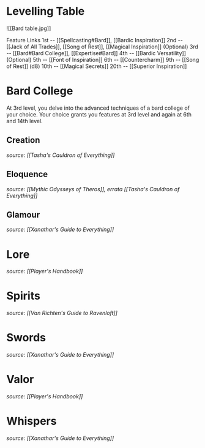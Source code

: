 # Levelling Table
![[Bard table.jpg]]

Feature Links
1st	-- [[Spellcasting#Bard]], [[Bardic Inspiration]]
2nd	-- [[Jack of All Trades]], [[Song of Rest]], [[Magical Inspiration]] (Optional)
3rd --	[[Bard#Bard College]], [[Expertise#Bard]]
4th	-- [[Bardic Versatility]] (Optional)
5th	-- [[Font of Inspiration]]
6th	-- [[Countercharm]]
9th	-- [[Song of Rest]] (d8)
10th --	[[Magical Secrets]]
20th -- [[Superior Inspiration]]

# Bard College
At 3rd level, you delve into the advanced techniques of a bard college of your choice. Your choice grants you features at 3rd level and again at 6th and 14th level.

## Creation	
*source: [[Tasha's Cauldron of Everything]]*

## Eloquence	
*source: [[Mythic Odysseys of Theros]], errata [[Tasha's Cauldron of Everything]]*


## Glamour	
*source: [[Xanathar's Guide to Everything]]*


# Lore	
*source: [[Player's Handbook]]*

# Spirits	
*source: [[Van Richten's Guide to Ravenloft]]*

# Swords	
*source: [[Xanathar's Guide to Everything]]*

# Valor	
*source: [[Player's Handbook]]*

# Whispers	
*source: [[Xanathar's Guide to Everything]]*